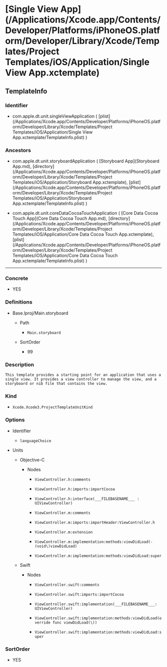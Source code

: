 # [Single View App](/Applications/Xcode.app/Contents/Developer/Platforms/iPhoneOS.platform/Developer/Library/Xcode/Templates/Project Templates/iOS/Application/Single View App.xctemplate)

## TemplateInfo

### Identifier

- com.apple.dt.unit.singleViewApplication ( [plist](/Applications/Xcode.app/Contents/Developer/Platforms/iPhoneOS.platform/Developer/Library/Xcode/Templates/Project Templates/iOS/Application/Single View App.xctemplate/TemplateInfo.plist) )

### Ancestors

- com.apple.dt.unit.storyboardApplication ( [Storyboard App](Storyboard App.md), [directory](/Applications/Xcode.app/Contents/Developer/Platforms/iPhoneOS.platform/Developer/Library/Xcode/Templates/Project Templates/iOS/Application/Storyboard App.xctemplate), [plist](/Applications/Xcode.app/Contents/Developer/Platforms/iPhoneOS.platform/Developer/Library/Xcode/Templates/Project Templates/iOS/Application/Storyboard App.xctemplate/TemplateInfo.plist) )

- com.apple.dt.unit.coreDataCocoaTouchApplication ( [Core Data Cocoa Touch App](Core Data Cocoa Touch App.md), [directory](/Applications/Xcode.app/Contents/Developer/Platforms/iPhoneOS.platform/Developer/Library/Xcode/Templates/Project Templates/iOS/Application/Core Data Cocoa Touch App.xctemplate), [plist](/Applications/Xcode.app/Contents/Developer/Platforms/iPhoneOS.platform/Developer/Library/Xcode/Templates/Project Templates/iOS/Application/Core Data Cocoa Touch App.xctemplate/TemplateInfo.plist) )

---

### Concrete

- YES

### Definitions

- Base.lproj/Main.storyboard

	- Path

		- `Main.storyboard`

	- SortOrder

		- 99

### Description

```
This template provides a starting point for an application that uses a single view. It provides a view controller to manage the view, and a storyboard or nib file that contains the view.
```

### Kind

- `Xcode.Xcode3.ProjectTemplateUnitKind`

### Options

- Identifier

	- `languageChoice`

- Units

	- Objective-C

		- Nodes

			- `ViewController.h:comments`

			- `ViewController.h:imports:importCocoa`

			- `ViewController.h:interface(___FILEBASENAME___ : UIViewController)`

			- `ViewController.m:comments`

			- `ViewController.m:imports:importHeader:ViewController.h`

			- `ViewController.m:extension`

			- `ViewController.m:implementation:methods:viewDidLoad(- (void\)viewDidLoad)`

			- `ViewController.m:implementation:methods:viewDidLoad:super`

	- Swift

		- Nodes

			- `ViewController.swift:comments`

			- `ViewController.swift:imports:importCocoa`

			- `ViewController.swift:implementation(___FILEBASENAME___: UIViewController)`

			- `ViewController.swift:implementation:methods:viewDidLoad(override func viewDidLoad(\))`

			- `ViewController.swift:implementation:methods:viewDidLoad:super`

### SortOrder

- YES